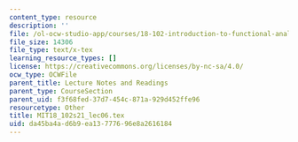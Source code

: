 ```yaml
---
content_type: resource
description: ''
file: /ol-ocw-studio-app/courses/18-102-introduction-to-functional-analysis-spring-2021/da45ba4ad6b9ea13777696e8a2616184_MIT18_102s21_lec06.tex
file_size: 14306
file_type: text/x-tex
learning_resource_types: []
license: https://creativecommons.org/licenses/by-nc-sa/4.0/
ocw_type: OCWFile
parent_title: Lecture Notes and Readings
parent_type: CourseSection
parent_uid: f3f68fed-37d7-454c-871a-929d452ffe96
resourcetype: Other
title: MIT18_102s21_lec06.tex
uid: da45ba4a-d6b9-ea13-7776-96e8a2616184
---
```

